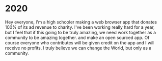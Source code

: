# 2020
Hey everyone, I'm a high schooler making a web browser app that donates 100% of its ad revenue to charity. I've been working really hard for a year, but I feel that if this going to be truly amazing, we need work together as a community to be amazing together. and make an open sourced app. Of course everyone who contributes will be given credit on the app and I will receive no profits. I truly believe we can change the World, but only as a community. 
